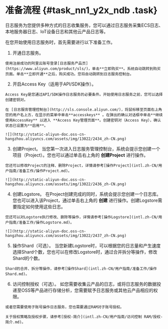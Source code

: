 # 准备流程 {#task_nn1_y2x_ndb .task}

日志服务为您提供多种方式的日志收集服务，您可以通过日志服务采集ECS日志、本地服务器日志、IoT设备日志和其他云产品日志等。

在您开始使用日志服务时，首先需要进行以下准备工作。

1.   开通日志服务。 

    使用注册成功的阿里云账号登录[日志服务产品页](https://www.aliyun.com/product/sls/)，单击**立即购买**。系统自动跳转到购买页面。单击**立即开通**之后，购买成功。您将自动跳转到日志服务控制台。

2.   开启Access Key（适用于API/SDK操作）。 

    Access Key是您通过API/SDK操作日志服务的必要条件。开始使用日志服务之前，您可以选择创建密钥对。

    在 [日志服务管理控制台](http://sls.console.aliyun.com/)，将鼠标移至页面右上角您的用户名上方，在显示的菜单中单击**accesskeys** 。在弹出的确认对话框中单击**继续使用AccessKey** 以进入 **Access Key管理页面**。创建密钥对（Access Key），确认状态已设置为**启用**。

    ![](http://static-aliyun-doc.oss-cn-hangzhou.aliyuncs.com/assets/img/13022/2434_zh-CN.png)

3.   创建Project。 当您第一次进入日志服务管理控制台，系统会提示您创建一个项目（Project）。您也可以通过单击右上角的 **创建Project** 进行操作。

    您还可以修改Project的注释、删除Project，详情请参考[操作Project](intl.zh-CN/用户指南/准备工作/操作Project.md)。

    ![](http://static-aliyun-doc.oss-cn-hangzhou.aliyuncs.com/assets/img/13022/2436_zh-CN.png)

4.   创建Logstore。 在Project创建完成的同时，系统会提示您创建一个日志库。您也可以进入该Project，通过单击右上角的 **创建** 进行操作。创建Logstore需要指定如何使用这些日志。

    您还可以对Logstore执行修改、删除等操作，详情请参考[操作Logstore](intl.zh-CN/用户指南/准备工作/操作Logstore.md)。

    ![](http://static-aliyun-doc.oss-cn-hangzhou.aliyuncs.com/assets/img/13022/2437_zh-CN.png)

5.   操作Shard（可选）。 当您新建Logstore时，可以根据您的日志量和产生速度选择Shard个数，您也可以在修改Logstore时，通过合并拆分等操作，修改Shard的个数。

    Shard的合并、拆分等操作，请参考[操作Shard](intl.zh-CN/用户指南/准备工作/操作Shard.md)。

6.   访问控制授权（可选）。 如您需要收集云产品的日志，或将日志服务的数据投递至OSS等产品进行存储分析，您需要赋予日志服务或其他云产品相应的权限。

    或者您需要使用子账号操作日志服务，您也需要通过RAM对子账号授权。

    关于授权策略及授权步骤，请参考[授权-简介](intl.zh-CN/用户指南/访问控制 RAM/授权-简介.md)。


